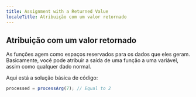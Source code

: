 ```yaml
---
title: Assignment with a Returned Value
localeTitle: Atribuição com um valor retornado
---
```

## Atribuição com um valor retornado

As funções agem como espaços reservados para os dados que eles geram. Basicamente, você pode atribuir a saída de uma função a uma variável, assim como qualquer dado normal.

Aqui está a solução básica de código:

```javascript
processed = processArg(7); // Equal to 2 

```